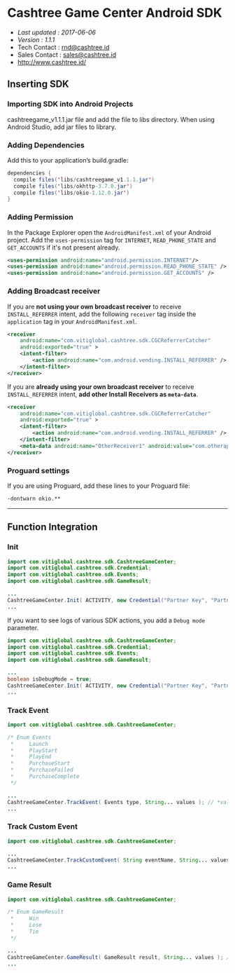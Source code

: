 # Cashtree Game Center Android SDK

- *Last updated : 2017-06-06*
- *Version : 1.1.1*
- Tech Contact : rnd@cashtree.id
- Sales Contact : sales@cashtree.id
- http://www.cashtree.id/

## Inserting SDK

### Importing SDK into Android Projects
cashtreegame_v1.1.1.jar file and add the file to libs directory. When using Android Studio, add jar files to library.

### Adding Dependencies
Add this to your application’s build.gradle:
```java
dependencies {
  compile files('libs/cashtreegame_v1.1.1.jar')
  compile files('libs/okhttp-3.7.0.jar')
  compile files('libs/okio-1.12.0.jar')
}
```

### Adding Permission
In the Package Explorer open the ```AndroidManifest.xml``` of your Android project. Add the ```uses-permission``` tag for ```INTERNET```, ```READ_PHONE_STATE``` and ```GET_ACCOUNTS``` if it's not present already.
```xml
<uses-permission android:name="android.permission.INTERNET"/>
<uses-permission android:name="android.permission.READ_PHONE_STATE" />
<uses-permission android:name="android.permission.GET_ACCOUNTS" />
```

### Adding Broadcast receiver
If you are **not using your own broadcast receiver** to receive ```INSTALL_REFERRER``` intent, add the following ```receiver``` tag inside the ```application``` tag in your ```AndroidManifest.xml```.
```xml
<receiver
    android:name="com.vitiglobal.cashtree.sdk.CGCReferrerCatcher"
    android:exported="true" >
    <intent-filter>
        <action android:name="com.android.vending.INSTALL_REFERRER" />
    </intent-filter>
</receiver>
```

If you are **already using your own broadcast receiver** to receive ```INSTALL_REFERRER``` intent, **add other Install Receivers as ```meta-data```**.
```xml
<receiver
    android:name="com.vitiglobal.cashtree.sdk.CGCReferrerCatcher"
    android:exported="true" >
    <intent-filter>
        <action android:name="com.android.vending.INSTALL_REFERRER" />
    </intent-filter>
    <meta-data android:name="OtherReceiver1" android:value="com.otherapp.sample.SampleReferrerReceiver"/>
</receiver>
```

### Proguard settings
If you are using Proguard, add these lines to your Proguard file:
```txt
-dontwarn okio.**
```

----

## Function Integration
### Init
```java
import com.vitiglobal.cashtree.sdk.CashtreeGameCenter;
import com.vitiglobal.cashtree.sdk.Credential;
import com.vitiglobal.cashtree.sdk.Events;
import com.vitiglobal.cashtree.sdk.GameResult;

...
CashtreeGameCenter.Init( ACTIVITY, new Credential("Partner Key", "Partner Secret") );
...
```

If you want to see logs of various SDK actions, you add a ```Debug mode``` parameter.
```java
import com.vitiglobal.cashtree.sdk.CashtreeGameCenter;
import com.vitiglobal.cashtree.sdk.Credential;
import com.vitiglobal.cashtree.sdk.Events;
import com.vitiglobal.cashtree.sdk.GameResult;

...
boolean isDebugMode = true;
CashtreeGameCenter.Init( ACTIVITY, new Credential("Partner Key", "Partner Secret", isDebugMode) );
...
```

### Track Event
```java
import com.vitiglobal.cashtree.sdk.CashtreeGameCenter;

/* Enum Events
 *     Launch
 *     PlayStart
 *     PlayEnd
 *     PurchaseStart
 *     PurchaseFailed
 *     PurchaseComplete
 */

...
CashtreeGameCenter.TrackEvent( Events type, String... values ); // *values* can pass up to 5 arguments.
...
```

### Track Custom Event
```java
import com.vitiglobal.cashtree.sdk.CashtreeGameCenter;

...
CashtreeGameCenter.TrackCustomEvent( String eventName, String... values ); // *values* can pass up to 5 arguments.
...
```

### Game Result
```java
import com.vitiglobal.cashtree.sdk.CashtreeGameCenter;

/* Enum GameResult
 *     Win
 *     Lose
 *     Tie
 */

...
CashtreeGameCenter.GameResult( GameResult result, String... values ); // *values* can pass up to 5 arguments.
...
```
